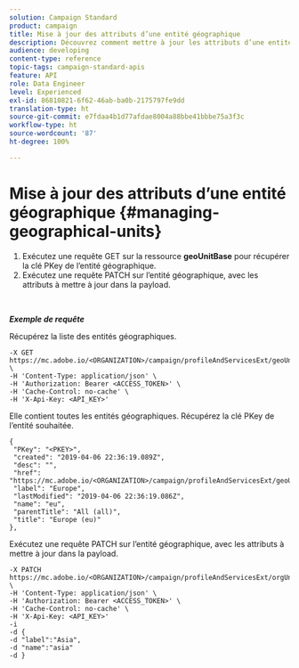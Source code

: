 ```yaml
---
solution: Campaign Standard
product: campaign
title: Mise à jour des attributs d’une entité géographique
description: Découvrez comment mettre à jour les attributs d’une entité géographique avec les API
audience: developing
content-type: reference
topic-tags: campaign-standard-apis
feature: API
role: Data Engineer
level: Experienced
exl-id: 86810821-6f62-46ab-ba0b-2175797fe9dd
translation-type: ht
source-git-commit: e7fdaa4b1d77afdae8004a88bbe41bbbe75a3f3c
workflow-type: ht
source-wordcount: '87'
ht-degree: 100%

---
```


# Mise à jour des attributs d’une entité géographique {#managing-geographical-units}

1. Exécutez une requête GET sur la ressource **geoUnitBase** pour récupérer la clé PKey de l’entité géographique.
1. Exécutez une requête PATCH sur l’entité géographique, avec les attributs à mettre à jour dans la payload.

<br/>

***Exemple de requête***

Récupérez la liste des entités géographiques.

```
-X GET https://mc.adobe.io/<ORGANIZATION>/campaign/profileAndServicesExt/geoUnitBase/ \
-H 'Content-Type: application/json' \
-H 'Authorization: Bearer <ACCESS_TOKEN>' \
-H 'Cache-Control: no-cache' \
-H 'X-Api-Key: <API_KEY>'
```

Elle contient toutes les entités géographiques. Récupérez la clé PKey de l’entité souhaitée.

```
{
 "PKey": "<PKEY>",
 "created": "2019-04-06 22:36:19.089Z",
 "desc": "",
 "href": "https://mc.adobe.io/<ORGANIZATION>/campaign/profileAndServicesExt/geoUnitBase/<PKEY>",
 "label": "Europe",
 "lastModified": "2019-04-06 22:36:19.086Z",
 "name": "eu",
 "parentTitle": "All (all)",
 "title": "Europe (eu)"
},
```

Exécutez une requête PATCH sur l’entité géographique, avec les attributs à mettre à jour dans la payload.

```
-X PATCH https://mc.adobe.io/<ORGANIZATION>/campaign/profileAndServicesExt/orgUnitBase/<PKEY> \
-H 'Content-Type: application/json' \
-H 'Authorization: Bearer <ACCESS_TOKEN>' \
-H 'Cache-Control: no-cache' \
-H 'X-Api-Key: <API_KEY>'
-i
-d {
-d "label":"Asia",
-d "name":"asia"
-d }
```

<!-- + réponse -->
